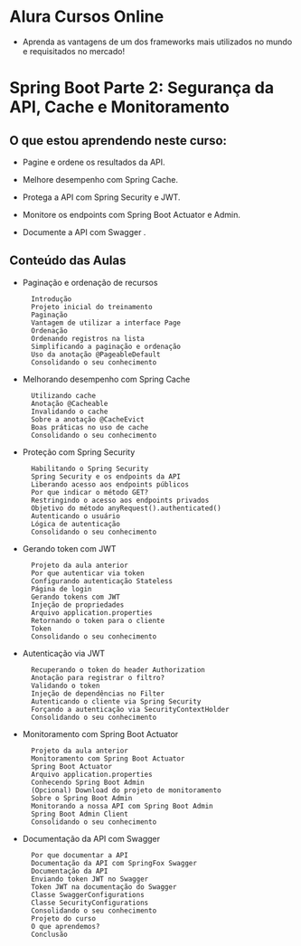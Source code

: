 # Alura Cursos Online
+ Aprenda as vantagens de um dos frameworks mais utilizados no mundo e requisitados no mercado!

# Spring Boot Parte 2: Segurança da API, Cache e Monitoramento

## O que estou aprendendo neste curso:

+ Pagine e ordene os resultados da API.

+ Melhore desempenho com Spring Cache.

+ Protega a API com Spring Security e JWT.

+ Monitore os endpoints com Spring Boot Actuator e Admin.

+ Documente a API com Swagger   .

## Conteúdo das Aulas

+ Paginação e ordenação de recursos      
        
        Introdução
        Projeto inicial do treinamento
        Paginação
        Vantagem de utilizar a interface Page
        Ordenação
        Ordenando registros na lista
        Simplificando a paginação e ordenação
        Uso da anotação @PageableDefault
        Consolidando o seu conhecimento

+ Melhorando desempenho com Spring Cache 
          
        Utilizando cache
        Anotação @Cacheable
        Invalidando o cache
        Sobre a anotação @CacheEvict
        Boas práticas no uso de cache
        Consolidando o seu conhecimento

+ Proteção com Spring Security 
           
        Habilitando o Spring Security
        Spring Security e os endpoints da API
        Liberando acesso aos endpoints públicos
        Por que indicar o método GET?
        Restringindo o acesso aos endpoints privados
        Objetivo do método anyRequest().authenticated()
        Autenticando o usuário
        Lógica de autenticação
        Consolidando o seu conhecimento

+ Gerando token com JWT
        
        Projeto da aula anterior
        Por que autenticar via token
        Configurando autenticação Stateless
        Página de login
        Gerando tokens com JWT
        Injeção de propriedades
        Arquivo application.properties
        Retornando o token para o cliente
        Token
        Consolidando o seu conhecimento
        
+ Autenticação via JWT  

        Recuperando o token do header Authorization
        Anotação para registrar o filtro?
        Validando o token
        Injeção de dependências no Filter
        Autenticando o cliente via Spring Security
        Forçando a autenticação via SecurityContextHolder
        Consolidando o seu conhecimento

+ Monitoramento com Spring Boot Actuator

        Projeto da aula anterior
        Monitoramento com Spring Boot Actuator
        Spring Boot Actuator
        Arquivo application.properties
        Conhecendo Spring Boot Admin
        (Opcional) Download do projeto de monitoramento
        Sobre o Spring Boot Admin
        Monitorando a nossa API com Spring Boot Admin
        Spring Boot Admin Client
        Consolidando o seu conhecimento

+ Documentação da API com Swagger 

        Por que documentar a API
        Documentação da API com SpringFox Swagger
        Documentação da API
        Enviando token JWT no Swagger
        Token JWT na documentação do Swagger
        Classe SwaggerConfigurations
        Classe SecurityConfigurations
        Consolidando o seu conhecimento
        Projeto do curso
        O que aprendemos?
        Conclusão
<!-- 
# Certificado de conclusão

https://cursos.alura.com.br/certificate/63ce10d8-3037-4bab-b566-8d46e9747209

![certificado](certificate-alura.png) -->